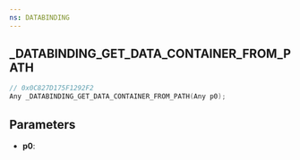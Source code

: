 ```yaml
---
ns: DATABINDING
---
```

## _DATABINDING_GET_DATA_CONTAINER_FROM_PATH

```c
// 0x0C827D175F1292F2
Any _DATABINDING_GET_DATA_CONTAINER_FROM_PATH(Any p0);
```

## Parameters
* **p0**:

